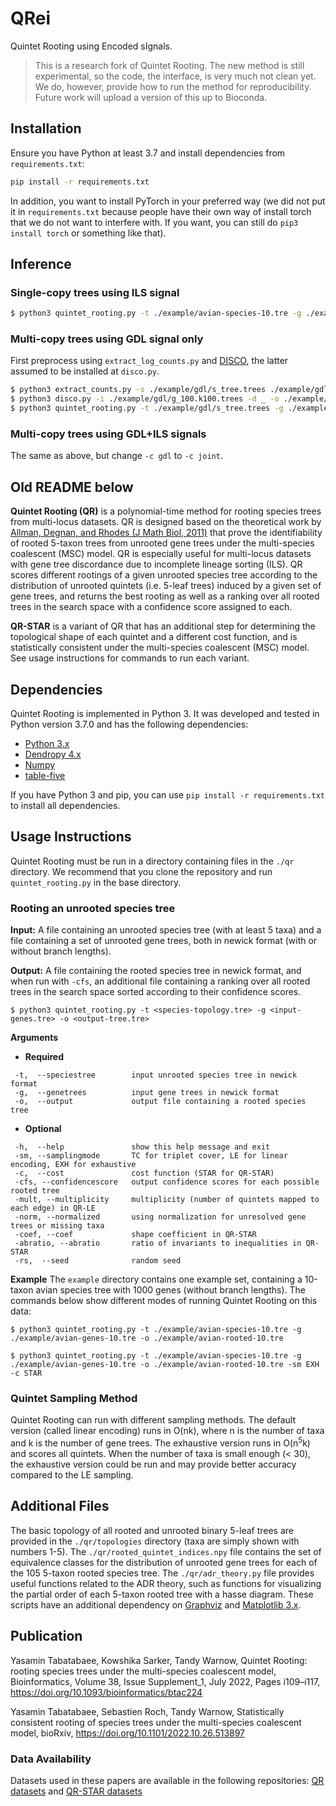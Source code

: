 # QRei

Quintet Rooting using Encoded sIgnals.

> This is a research fork of Quintet Rooting. The new method is still experimental, so
> the code, the interface, is very much not clean yet. We do, however, provide how to run the method for reproducibility.
> Future work will upload a version of this up to Bioconda.

## Installation

Ensure you have Python at least 3.7 and install dependencies from `requirements.txt`:

```bash
pip install -r requirements.txt
```

In addition, you want to install PyTorch in your preferred way (we did not put it in `requirements.txt` because
people have their own way of install torch that we do not
want to interfere with. If you want, you can still do `pip3 install torch` or something like that).

## Inference

### Single-copy trees using ILS signal

```bash
$ python3 quintet_rooting.py -t ./example/avian-species-10.tre -g ./example/avian-genes-10.tre -c dl -o ./example/avian-rooted-10.tre
```

### Multi-copy trees using GDL signal only

First preprocess using `extract_log_counts.py` and [DISCO](https://github.com/JSdoubleL/DISCO), the latter
assumed to be installed at `disco.py`.

```bash
$ python3 extract_counts.py -s ./example/gdl/s_tree.trees ./example/gdl/g_100.k100.trees ./example/gdl/g_100.k100.trees.co.pt
$ python3 disco.py -i ./example/gdl/g_100.k100.trees -d _ -o ./example/gdl/g_100.k100.trees.disco
$ python3 quintet_rooting.py -t ./example/gdl/s_tree.trees -g ./example/gdl/g_100.k100.trees.disco -c gdl -gdl ./example/gdl/g_100.k100.trees.co.pt -o ./example/gdl/s_tree.trees.rooted
```

### Multi-copy trees using GDL+ILS signals

The same as above, but change `-c gdl` to `-c joint`.

## Old README below

**Quintet Rooting (QR)** is a polynomial-time method for rooting species trees from multi-locus datasets. QR is designed based on the theoretical work by [Allman, Degnan, and Rhodes (J Math Biol, 2011)](https://link.springer.com/article/10.1007/s00285-010-0355-7) that prove the identifiability of rooted 5-taxon trees from unrooted gene trees under the multi-species coalescent (MSC) model. QR is especially useful for multi-locus datasets with gene tree discordance due to incomplete lineage sorting (ILS). QR scores different rootings of a given unrooted species tree according to the distribution of unrooted quintets (i.e. 5-leaf trees) induced by a given set of gene trees, and returns the best rooting as well as a ranking over all rooted trees in the search space with a confidence score assigned to each.

**QR-STAR** is a variant of QR that has an additional step for determining the topological shape of each quintet and a different cost function, and is statistically consistent under the multi-species coalescent (MSC) model. See usage instructions for commands to run each variant.

## Dependencies
Quintet Rooting is implemented in Python 3. It was developed and tested in Python version 3.7.0 and has the following dependencies:
- [Python 3.x](https://www.python.org)
- [Dendropy 4.x](https://dendropy.org/index.html)
- [Numpy](https://numpy.org)
- [table-five](https://github.com/RuneBlaze/fifteen)

If you have Python 3 and pip, you can use `pip install -r requirements.txt` to install all dependencies.

## Usage Instructions
Quintet Rooting must be run in a directory containing files in the `./qr` directory. We recommend that you clone the repository and run `quintet_rooting.py` in the base directory.

### Rooting an unrooted species tree
**Input:** A file containing an unrooted species tree (with at least 5 taxa) and a file containing a set of unrooted gene trees, both in newick format (with or without branch lengths).

**Output:** A file containing the rooted species tree in newick format, and when run with `-cfs`, an additional file containing a ranking over all rooted trees in the search space sorted according to their confidence scores.
```
$ python3 quintet_rooting.py -t <species-topology.tre> -g <input-genes.tre> -o <output-tree.tre>
```
**Arguments**
- **Required**
```
 -t,  --speciestree        input unrooted species tree in newick format
 -g,  --genetrees          input gene trees in newick format
 -o,  --output             output file containing a rooted species tree
```
- **Optional**
```
 -h,  --help               show this help message and exit
 -sm, --samplingmode       TC for triplet cover, LE for linear encoding, EXH for exhaustive
 -c,  --cost               cost function (STAR for QR-STAR)
 -cfs, --confidencescore   output confidence scores for each possible rooted tree
 -mult, --multiplicity     multiplicity (number of quintets mapped to each edge) in QR-LE
 -norm, --normalized       using normalization for unresolved gene trees or missing taxa
 -coef, --coef             shape coefficient in QR-STAR
 -abratio, --abratio       ratio of invariants to inequalities in QR-STAR
 -rs,  --seed              random seed
```
**Example**
The `example` directory contains one example set, containing a 10-taxon avian species tree with 1000 genes (without branch lengths). The commands below show different modes of running Quintet Rooting on this data:
```
$ python3 quintet_rooting.py -t ./example/avian-species-10.tre -g ./example/avian-genes-10.tre -o ./example/avian-rooted-10.tre
```
```
$ python3 quintet_rooting.py -t ./example/avian-species-10.tre -g ./example/avian-genes-10.tre -o ./example/avian-rooted-10.tre -sm EXH -c STAR
```
### Quintet Sampling Method
Quintet Rooting can run with different sampling methods. The default version (called linear encoding) runs in O(nk), where n is the number of taxa and k is the number of gene trees. The exhaustive version runs in O(n<sup>5</sup>k) and scores all quintets. When the number of taxa is small enough (< 30), the exhaustive version could be run and may provide better accuracy compared to the LE sampling.

## Additional Files
The basic topology of all rooted and unrooted binary 5-leaf trees are provided in the `./qr/topologies` directory (taxa are simply shown with numbers 1-5). The `./qr/rooted_quintet_indices.npy` file contains the set of equivalence classes for the distribution of unrooted gene trees for each of the 105 5-taxon rooted species tree. The `./qr/adr_theory.py` file provides useful functions related to the ADR theory, such as functions for visualizing the partial order of each 5-taxon rooted tree with a hasse diagram. These scripts have an additional dependency on [Graphviz](https://pypi.org/project/graphviz/) and [Matplotlib 3.x](https://matplotlib.org).

## Publication
Yasamin Tabatabaee, Kowshika Sarker, Tandy Warnow, Quintet Rooting: rooting species trees under the multi-species coalescent model, Bioinformatics, Volume 38, Issue Supplement_1, July 2022, Pages i109–i117, https://doi.org/10.1093/bioinformatics/btac224

Yasamin Tabatabaee, Sebastien Roch, Tandy Warnow, Statistically consistent rooting of species trees under the multi-species coalescent model, bioRxiv, https://doi.org/10.1101/2022.10.26.513897

### Data Availability
Datasets used in these papers are available in the following repositories: [QR datasets](https://github.com/ytabatabaee/QR-paper) and [QR-STAR datasets](https://github.com/ytabatabaee/QR-STAR-paper)
